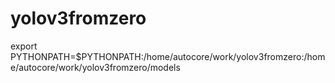 # yolov3fromzero

export PYTHONPATH=$PYTHONPATH:/home/autocore/work/yolov3fromzero:/home/autocore/work/yolov3fromzero/models

